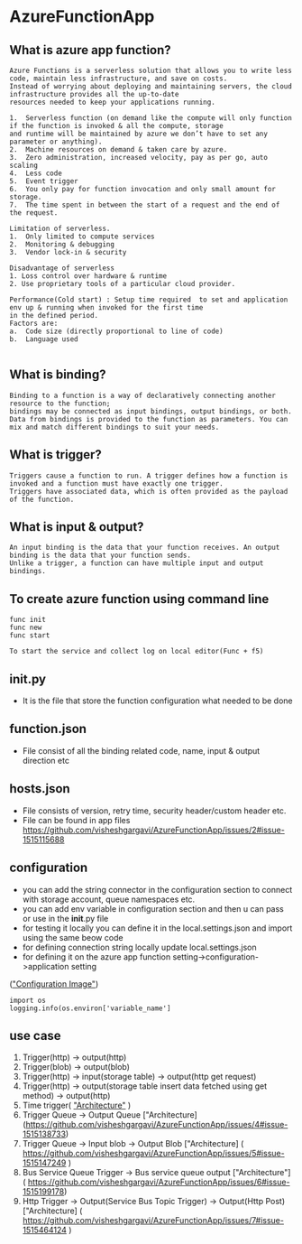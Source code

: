 # AzureFunctionApp

## What is azure app function?
```hcl
Azure Functions is a serverless solution that allows you to write less code, maintain less infrastructure, and save on costs. 
Instead of worrying about deploying and maintaining servers, the cloud infrastructure provides all the up-to-date 
resources needed to keep your applications running.

1.	Serverless function (on demand like the compute will only function if the function is invoked & all the compute, storage 
and runtime will be maintained by azure we don’t have to set any parameter or anything).
2.	Machine resources on demand & taken care by azure.
3.	Zero administration, increased velocity, pay as per go, auto scaling
4.	Less code
5.	Event trigger
6.	You only pay for function invocation and only small amount for storage.
7.	The time spent in between the start of a request and the end of the request.

Limitation of serverless.
1.	Only limited to compute services
2.	Monitoring & debugging
3.	Vendor lock-in & security

Disadvantage of serverless
1. Loss control over hardware & runtime
2. Use proprietary tools of a particular cloud provider.

Performance(Cold start) : Setup time required  to set and application env up & running when invoked for the first time 
in the defined period.
Factors are:
a.	Code size (directly proportional to line of code)
b.	Language used


```

## What is binding?
```hcl
Binding to a function is a way of declaratively connecting another resource to the function; 
bindings may be connected as input bindings, output bindings, or both. 
Data from bindings is provided to the function as parameters. You can mix and match different bindings to suit your needs.
```

## What is trigger?
```hcl
Triggers cause a function to run. A trigger defines how a function is invoked and a function must have exactly one trigger. 
Triggers have associated data, which is often provided as the payload of the function.
```

## What is input & output?
```hcl
An input binding is the data that your function receives. An output binding is the data that your function sends. 
Unlike a trigger, a function can have multiple input and output bindings.
```

## To create azure function using command line

```hcl
func init
func new
func start

To start the service and collect log on local editor(Func + f5)
```

## __init__.py
- It is the file that store the function configuration what needed to be done

## function.json
- File consist of all the binding related code, name, input & output direction etc

## hosts.json
- File consists of version, retry time, security header/custom header etc.
- File can be found in app files
https://github.com/visheshgargavi/AzureFunctionApp/issues/2#issue-1515115688

## configuration
- you can add the string connector in the configuration section to connect with storage account, queue namespaces etc.
- you can add env variable in configuration section and then u can pass or use in the __init__.py file
- for testing it locally you can define it in the local.settings.json and import using the same beow code
- for defining connection string locally update local.settings.json
- for defining it on the azure app function setting->configuration->application setting

(["Configuration Image"](https://github.com/visheshgargavi/AzureFunctionApp/issues/1#issue-1515111262))
```hcl
import os
logging.info(os.environ['variable_name']
```

## use case

1. Trigger(http) -> output(http)
2. Trigger(blob) -> output(blob)
3. Trigger(http) -> input(storage table) -> output(http get request)
4. Trigger(http) -> output(storage table insert data fetched using get method) -> output(http)
5. Time trigger( ["Architecture"](https://github.com/visheshgargavi/AzureFunctionApp/issues/3#issue-1515117073) )
6. Trigger Queue -> Output Queue ["Architecture] (https://github.com/visheshgargavi/AzureFunctionApp/issues/4#issue-1515138733)
7. Trigger Queue -> Input blob -> Output Blob ["Architecture] ( https://github.com/visheshgargavi/AzureFunctionApp/issues/5#issue-1515147249 ) 
8. Bus Service Queue Trigger -> Bus service queue output ["Architecture"] ( https://github.com/visheshgargavi/AzureFunctionApp/issues/6#issue-1515199178)
9. Http Trigger -> Output(Service Bus Topic Trigger) -> Output(Http Post) ["Architecture] ( https://github.com/visheshgargavi/AzureFunctionApp/issues/7#issue-1515464124 )
